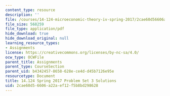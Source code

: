 ```yaml
---
content_type: resource
description: ''
file: /courses/14-124-microeconomic-theory-iv-spring-2017/2cae60d56606a22aef12f5b8bd298628_MIT14_124S17_Pset3_sol.pdf
file_size: 568259
file_type: application/pdf
hide_download: true
hide_download_original: null
learning_resource_types:
- Assignments
license: https://creativecommons.org/licenses/by-nc-sa/4.0/
ocw_type: OCWFile
parent_title: Assignments
parent_type: CourseSection
parent_uid: b4342457-8658-628e-ce4d-d45b7126e95e
resourcetype: Document
title: 14.124 Spring 2017 Problem Set 3 Solutions
uid: 2cae60d5-6606-a22a-ef12-f5b8bd298628
---
```

